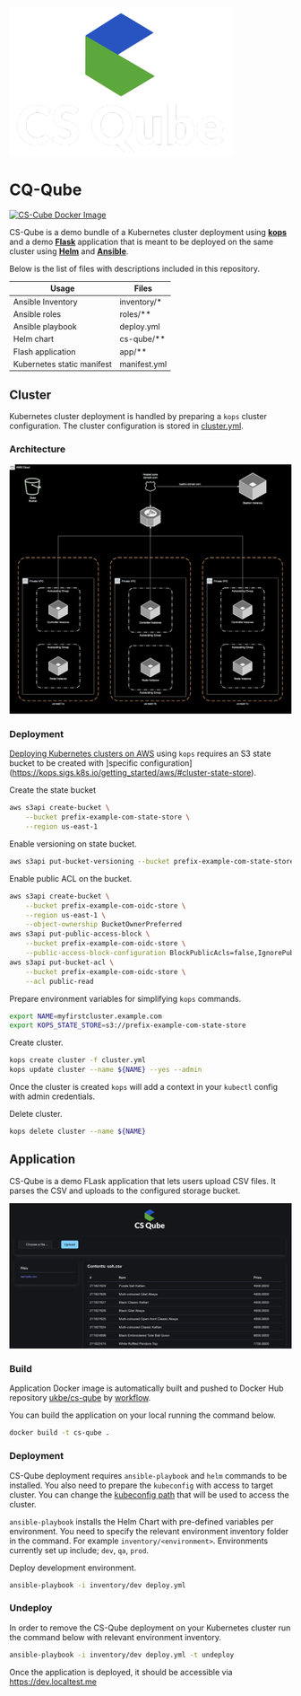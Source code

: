 <img src="./app/static/csq-logo.png?raw=true" width="400"/>

# CQ-Qube

[![CS-Cube Docker Image](https://github.com/ukbea/cs-qube/actions/workflows/build.yml/badge.svg)](https://github.com/ukbea/cs-qube/actions/workflows/build.yml)

CS-Qube is a demo bundle of a Kubernetes cluster deployment using **[kops](https://kops.sigs.k8s.io/)** and a demo **[Flask](https://flask.palletsprojects.com/en/3.0.x/)** application that is meant to be deployed on the same cluster using **[Helm](https://helm.sh/)** and **[Ansible](https://www.ansible.com/)**.


Below is the list of files with descriptions included in this repository.

| Usage | Files |
| --- | --- |
| Ansible Inventory | inventory/* |
| Ansible roles | roles/** |
| Ansible playbook | deploy.yml |
| Helm chart | cs-qube/** |
| Flash application | app/** |
| Kubernetes static manifest | manifest.yml |

## Cluster

Kubernetes cluster deployment is handled by preparing a `kops` cluster configuration. The cluster configuration is stored in [cluster.yml](./cluster.yml).


### Architecture

![Architecture](./docs/architecture.svg)


### Deployment

[Deploying Kubernetes clusters on AWS](https://kops.sigs.k8s.io/getting_started/aws/) using `kops` requires an S3 state bucket to be created with ]specific configuration](https://kops.sigs.k8s.io/getting_started/aws/#cluster-state-store).

Create the state bucket

```bash
aws s3api create-bucket \
    --bucket prefix-example-com-state-store \
    --region us-east-1
```

Enable versioning on state bucket.

```bash
aws s3api put-bucket-versioning --bucket prefix-example-com-state-store  --versioning-configuration Status=Enabled
```

Enable public ACL on the bucket.

```bash
aws s3api create-bucket \
    --bucket prefix-example-com-oidc-store \
    --region us-east-1 \
    --object-ownership BucketOwnerPreferred
aws s3api put-public-access-block \
    --bucket prefix-example-com-oidc-store \
    --public-access-block-configuration BlockPublicAcls=false,IgnorePublicAcls=false,BlockPublicPolicy=false,RestrictPublicBuckets=false
aws s3api put-bucket-acl \
    --bucket prefix-example-com-oidc-store \
    --acl public-read
```

Prepare environment variables for simplifying `kops` commands.

```bash
export NAME=myfirstcluster.example.com
export KOPS_STATE_STORE=s3://prefix-example-com-state-store
```

Create cluster.

```bash
kops create cluster -f cluster.yml
kops update cluster --name ${NAME} --yes --admin
```

Once the cluster is created `kops` will add a context in your `kubectl` config with admin credentials.

Delete cluster.

```bash
kops delete cluster --name ${NAME}
```

## Application

CS-Qube is a demo FLask application that lets users upload CSV files. It parses the CSV and uploads to the configured storage bucket.

<img src="./docs/screenshot.png?raw=true" width="1024"/>

### Build

Application Docker image is automatically built and pushed to Docker Hub repository [ukbe/cs-qube](https://hub.docker.com/r/ukbe/cs-qube) by [workflow](./.github/worklows/build.yml).

You can build the application on your local running the command below.

```bash
docker build -t cs-qube .
```

### Deployment

CS-Qube deployment requires `ansible-playbook` and `helm` commands to be installed. You also need to prepare the `kubeconfig` with access to target cluster. You can change the [kubeconfig path](inventory/dev/group_vars/all.yml#L7) that will be used to access the cluster.

`ansible-playbook` installs the Helm Chart with pre-defined variables per environment. You need to specify the relevant environment inventory folder in the command. For example `inventory/<environment>`. Environments currently set up include; `dev`, `qa`, `prod`. 

Deploy development environment.

```bash
ansible-playbook -i inventory/dev deploy.yml
```

### Undeploy

In order to remove the CS-Qube deployment on your Kubernetes cluster run the command below with relevant environment inventory.

```bash
ansible-playbook -i inventory/dev deploy.yml -t undeploy
```

Once the application is deployed, it should be accessible via https://dev.localtest.me

